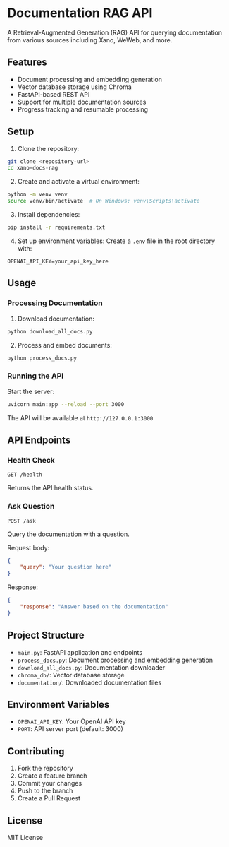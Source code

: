 # Documentation RAG API

A Retrieval-Augmented Generation (RAG) API for querying documentation from various sources including Xano, WeWeb, and more.

## Features

- Document processing and embedding generation
- Vector database storage using Chroma
- FastAPI-based REST API
- Support for multiple documentation sources
- Progress tracking and resumable processing

## Setup

1. Clone the repository:
```bash
git clone <repository-url>
cd xano-docs-rag
```

2. Create and activate a virtual environment:
```bash
python -m venv venv
source venv/bin/activate  # On Windows: venv\Scripts\activate
```

3. Install dependencies:
```bash
pip install -r requirements.txt
```

4. Set up environment variables:
Create a `.env` file in the root directory with:
```
OPENAI_API_KEY=your_api_key_here
```

## Usage

### Processing Documentation

1. Download documentation:
```bash
python download_all_docs.py
```

2. Process and embed documents:
```bash
python process_docs.py
```

### Running the API

Start the server:
```bash
uvicorn main:app --reload --port 3000
```

The API will be available at `http://127.0.0.1:3000`

## API Endpoints

### Health Check
```
GET /health
```
Returns the API health status.

### Ask Question
```
POST /ask
```
Query the documentation with a question.

Request body:
```json
{
    "query": "Your question here"
}
```

Response:
```json
{
    "response": "Answer based on the documentation"
}
```

## Project Structure

- `main.py`: FastAPI application and endpoints
- `process_docs.py`: Document processing and embedding generation
- `download_all_docs.py`: Documentation downloader
- `chroma_db/`: Vector database storage
- `documentation/`: Downloaded documentation files

## Environment Variables

- `OPENAI_API_KEY`: Your OpenAI API key
- `PORT`: API server port (default: 3000)

## Contributing

1. Fork the repository
2. Create a feature branch
3. Commit your changes
4. Push to the branch
5. Create a Pull Request

## License

MIT License

